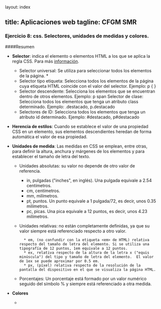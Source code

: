 layout: index

title: Aplicaciones web
tagline: CFGM SMR
---

### Ejercicio 8: css. Selectores, unidades de medidas y colores.

####Resumen

* **Selector**: indica el elemento o elementos HTML a los que se aplica la regla CSS. Para más [información](http://librosweb.es/css/capitulo_2/selectores_basicos.html).

	* Selector universal: Se utiliza para seleccionar todos los elementos de la página. *
	* Selector tipo etiqueta: Selecciona todos los elementos de la página cuya etiqueta HTML coincide con el valor del selector. Ejemplo: p { }
	* Selector descendente: Selecciona los elementos que se encuentran dentro de otros elementos. Ejemplo: p span
	Selector de clase: Selecciona todos los elementos que tenga un atributo class determinado. Ejemplo: .destacado, p.destacado
	* Selectores de ID: Selecciona todos los elementos que tenga un atributo id determinado. Ejemplo: #destacado, p#destacado

* **Herencia de estilos**: Cuando se establece el valor de una propiedad CSS en un elemento, sus elementos descendientes heredan de forma automática el valor de esa propiedad. 

* **Unidades de medida**: Las medidas en CSS se emplean, entre otras, para definir la altura, anchura y márgenes de los elementos y para establecer el tamaño de letra del texto.

	* Unidades absolutas: su valor no depende de otro valor de referencia.

	    * in, pulgadas ("inches", en inglés). Una pulgada equivale a 2.54 centímetros.
    	* cm, centímetros.
    	* mm, milímetros.
    	* pt, puntos. Un punto equivale a 1 pulgada/72, es decir, unos 0.35 milímetros.
    	* pc, picas. Una pica equivale a 12 puntos, es decir, unos 4.23 milímetros.

    * Unidades relativas: no están completamente definidas, ya que su valor siempre está referenciado respecto a otro valor.


    		* em, (no confundir con la etiqueta <em> de HTML) relativa respecto del tamaño de letra del elemento. Si se utiliza una tipografía de 12 puntos, 1em equivale a 12 puntos.
    		* ex, relativa respecto de la altura de la letra x ("equis minúscula") del tipo y tamaño de letra del elemento.  El valor de 1ex se puede aproximar por 0.5 em.
    		* px, (píxel) relativa respecto de la resolución de la pantalla del dispositivo en el que se visualiza la página HTML.

    * Porcentajes: Un porcentaje está formado por un valor numérico seguido del símbolo % y siempre está referenciado a otra medida. 

* **Colores**

	* 



